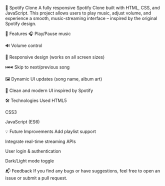 🎵 Spotify Clone
A fully responsive Spotify Clone built with HTML, CSS, and JavaScript. This project allows users to play music, adjust volume, and experience a smooth, music-streaming interface – inspired by the original Spotify design.

🚀 Features
🎧 Play/Pause music

🔊 Volume control

📱 Responsive design (works on all screen sizes)

⏮️⏭️ Skip to next/previous song

🖼️ Dynamic UI updates (song name, album art)

💚 Clean and modern UI inspired by Spotify

🛠️ Technologies Used
HTML5

CSS3

JavaScript (ES6)


💡 Future Improvements
Add playlist support

Integrate real-time streaming APIs

User login & authentication

Dark/Light mode toggle

📬 Feedback
If you find any bugs or have suggestions, feel free to open an issue or submit a pull request.

